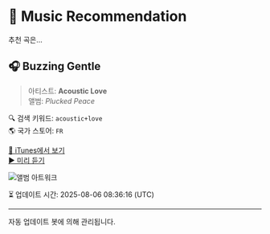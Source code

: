 
# 🎵 Music Recommendation

추천 곡은...

## 🎧 Buzzing Gentle  
> 아티스트: **Acoustic Love**  
> 앨범: _Plucked Peace_  

🔍 검색 키워드: `acoustic+love`  
🌎 국가 스토어: `FR`

[🔗 iTunes에서 보기](https://music.apple.com/fr/album/buzzing-gentle/1767906499?i=1767907890&uo=4)  
[▶️ 미리 듣기](https://audio-ssl.itunes.apple.com/itunes-assets/AudioPreview211/v4/1b/18/d9/1b18d913-2aa4-67fe-c31d-9b01153e811b/mzaf_14568207620301900453.plus.aac.p.m4a)

![앨범 아트워크](https://is1-ssl.mzstatic.com/image/thumb/Music221/v4/0e/d5/ae/0ed5ae69-6845-9b4d-5e09-5707d2933ba0/cover.jpg/100x100bb.jpg)

⏳ 업데이트 시간: 2025-08-06 08:36:16 (UTC)

---
자동 업데이트 봇에 의해 관리됩니다.
